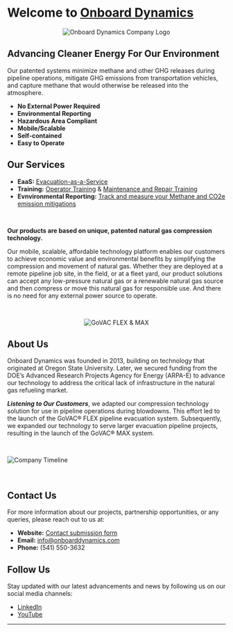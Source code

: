 # Welcome to [Onboard Dynamics](https://onboarddynamics.com/) 

<p align="center">
  <img src="https://onboarddynamics.com/wp-content/uploads/2022/02/cropped-OBDWebLogo.png" alt="Onboard Dynamics Company Logo">
</p>

## Advancing Cleaner Energy For Our Environment

Our patented systems minimize methane and other GHG releases during pipeline operations, mitigate GHG emissions from transportation vehicles, and capture methane that would otherwise be released into the atmosphere.

- **No External Power Required** 
- **Environmental Reporting**
- **Hazardous Area Compliant**
- **Mobile/Scalable**
- **Self-contained**
- **Easy to Operate**

## Our Services

- **EaaS:** [Evacuation-as-a-Service](https://onboarddynamics.com/services/pipeline-evacuation-as-a-service/)
- **Training:** [Operator Training](https://onboarddynamics.com/services/training/) & [Maintenance and Repair Training](https://onboarddynamics.com/services/training/)
- **Evnvironmental Reporting:** [Track and measure your Methane and CO2e emission mitigations](https://onboarddynamics.com/services/accurate-environmental-reporting/)

<br>

**Our products are based on unique, patented natural gas compression technology.**  

Our mobile, scalable, affordable technology platform enables our customers to achieve economic value and environmental benefits by simplifying the compression and movement of natural gas. Whether they are deployed at a remote pipeline job site, in the field, or at a fleet yard, our product solutions can accept any low-pressure natural gas or a renewable natural gas source and then compress or move this natural gas for responsible use. And there is no need for any external power source to operate.

<br>

<p align="center">
  <img src="https://onboarddynamics.com/wp-content/uploads/2023/11/NoExternalPower.jpg" alt="GoVAC FLEX & MAX">
</p>


## About Us

Onboard Dynamics was founded in 2013, building on technology that originated at Oregon State University. Later, we secured funding from the DOE’s Advanced Research Projects Agency for Energy (ARPA-E) to advance our technology to address the critical lack of infrastructure in the natural gas refueling market.

***Listening to Our Customers***, we adapted our compression technology solution for use in pipeline operations during blowdowns. This effort led to the launch of the GoVAC® FLEX pipeline evacuation system. Subsequently, we expanded our technology to serve larger evacuation pipeline projects, resulting in the launch of the GoVAC® MAX system.

<br>

![Company Timeline](https://onboarddynamics.com/wp-content/uploads/2024/01/companyTimelineforPrint-1.jpg)

<br>

## Contact Us

For more information about our projects, partnership opportunities, or any queries, please reach out to us at:

- **Website:** [Contact submission form](https://onboarddynamics.com/connect-with-us/)
- **Email:** info@onboarddynamics.com
- **Phone:** (541) 550-3632

## Follow Us

Stay updated with our latest advancements and news by following us on our social media channels:

- [LinkedIn](https://www.linkedin.com/company/onboard-dynamics-llc/mycompany/)
- [YouTube](https://www.youtube.com/channel/UCm8XsqrZxEi5fE7hwx_zVmw)

---
